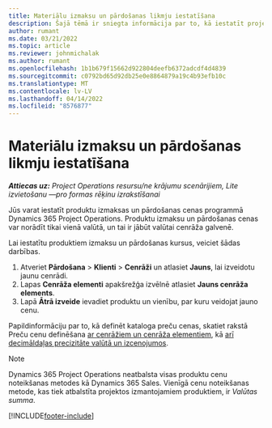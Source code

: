 ```yaml
---
title: Materiālu izmaksu un pārdošanas likmju iestatīšana
description: Šajā tēmā ir sniegta informācija par to, kā iestatīt projektu materiālos izmantoto izmaksu un pārdošanas kursus.
author: rumant
ms.date: 03/21/2022
ms.topic: article
ms.reviewer: johnmichalak
ms.author: rumant
ms.openlocfilehash: 1b1b679f15662d922804deefb6372adcdf4d4839
ms.sourcegitcommit: c0792bd65d92db25e0e8864879a19c4b93efb10c
ms.translationtype: MT
ms.contentlocale: lv-LV
ms.lasthandoff: 04/14/2022
ms.locfileid: "8576877"
---
```

# <a name="set-up-cost-and-sales-rates-for-materials"></a>Materiālu izmaksu un pārdošanas likmju iestatīšana

_**Attiecas uz:** Project Operations resursu/ne krājumu scenārijiem, Lite izvietošanu —pro formas rēķinu izrakstīšanai_

Jūs varat iestatīt produktu izmaksas un pārdošanas cenas programmā Dynamics 365 Project Operations. Produktu izmaksu un pārdošanas cenas var norādīt tikai vienā valūtā, un tai ir jābūt valūtai cenrāža galvenē.

Lai iestatītu produktiem izmaksu un pārdošanas kursus, veiciet šādas darbības. 

1. Atveriet **Pārdošana** > **Klienti** > **Cenrāži** un atlasiet **Jauns**, lai izveidotu jaunu cenrādi. 
2. Lapas **Cenrāža elementi** apakšrežģa izvēlnē atlasiet **Jauns cenrāža elements**. 
3. Lapā **Ātrā izveide** ievadiet produktu un vienību, par kuru veidojat jauno cenu.

Papildinformāciju par to, kā definēt kataloga preču cenas, skatiet rakstā Preču cenu definēšana [ar cenrāžiem un cenrāža elementiem](/dynamics365/sales/create-price-lists-price-list-items-define-pricing-products), kā [arī decimāldaļas precizitāte valūtā un izcenojumos](/dynamics365/sales/decimal-precision-currency-pricing).
> [!NOTE]
> Dynamics 365 Project Operations neatbalsta visas produktu cenu noteikšanas metodes kā Dynamics 365 Sales. Vienīgā cenu noteikšanas metode, kas tiek atbalstīta projektos izmantojamiem produktiem, ir *Valūtas summa*.


[!INCLUDE[footer-include](../includes/footer-banner.md)]
